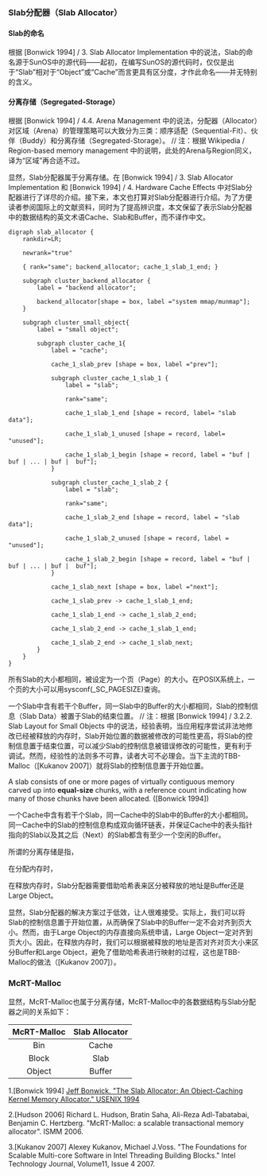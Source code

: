 
### Slab分配器（Slab Allocator）  
   
#### Slab的命名   
   
根据 \[Bonwick 1994\] / 3. Slab Allocator Implementation 中的说法，Slab的命名源于SunOS中的源代码——起初，在编写SunOS的源代码时，仅仅是出于“Slab”相对于“Object”或“Cache”而言更具有区分度，才作此命名——并无特别的含义。

#### 分离存储（Segregated-Storage）   
   
根据 \[Bonwick 1994\] / 4.4. Arena Management 中的说法，分配器（Allocator）对区域（Arena）的管理策略可以大致分为三类：顺序适配（Sequential-Fit）、伙伴（Buddy）和分离存储（Segregated-Storage）。 // 注：根据 Wikipedia / Region-based memory management 中的说明，此处的Arena与Region同义，译为“区域”再合适不过。  

显然，Slab分配器属于分离存储。在 \[Bonwick 1994\] / 3. Slab Allocator Implementation 和 \[Bonwick 1994\] / 4. Hardware Cache Effects 中对Slab分配器进行了详尽的介绍。接下来，本文也打算对Slab分配器进行介绍。为了方便读者参阅国际上的文献资料，同时为了提高辨识度，本文保留了表示Slab分配器中的数据结构的英文术语Cache、Slab和Buffer，而不译作中文。

```graphviz
digraph slab_allocator {
    rankdir=LR;

    newrank="true"

    { rank="same"; backend_allocator; cache_1_slab_1_end; }

    subgraph cluster_backend_allocator {
        label = "backend allocator";

        backend_allocator[shape = box, label ="system mmap/munmap"];
    }

    subgraph cluster_small_object{
        label = "small object";

        subgraph cluster_cache_1{
            label = "cache";
            
            cache_1_slab_prev [shape = box, label ="prev"];
            
            subgraph cluster_cache_1_slab_1 {
                label = "slab";
                
                rank="same";
                
                cache_1_slab_1_end [shape = record, label= "slab data"];
                
                cache_1_slab_1_unused [shape = record, label= "unused"];
                
                cache_1_slab_1_begin [shape = record, label = "buf | buf | ... | buf |  buf"];
            }

            subgraph cluster_cache_1_slab_2 {
                label = "slab";
            
                rank="same";
            
                cache_1_slab_2_end [shape = record, label = "slab data"];  

                cache_1_slab_2_unused [shape = record, label = "unused"];
            
                cache_1_slab_2_begin [shape = record, label = "buf | buf | ... | buf |  buf"];
            }

            cache_1_slab_next [shape = box, label ="next"];
            
            cache_1_slab_prev -> cache_1_slab_1_end;
            
            cache_1_slab_1_end -> cache_1_slab_2_end;
            
            cache_1_slab_2_end -> cache_1_slab_1_end;
            
            cache_1_slab_2_end -> cache_1_slab_next;
        }
    }
}
```

所有Slab的大小都相同，被设定为一个页（Page）的大小。在POSIX系统上，一个页的大小可以用sysconf(_SC_PAGESIZE)查询。  

一个Slab中含有若干个Buffer，同一Slab中的Buffer的大小都相同，Slab的控制信息（Slab Data）被置于Slab的结束位置。 // 注：根据 \[Bonwick 1994\] / 3.2.2. Slab Layout for Small Objects 中的说法，经验表明，当应用程序尝试非法地修改已经被释放的内存时，Slab开始位置的数据被修改的可能性更高，将Slab的控制信息置于结束位置，可以减少Slab的控制信息被错误修改的可能性，更有利于调试。然而，经验性的法则多不可靠，读者大可不必理会。当下主流的TBB-Malloc（\[Kukanov 2007\]）就将Slab的控制信息置于开始位置。    

A slab consists of one or more pages of virtually contiguous memory carved up into **equal-size** chunks, with a reference count indicating how many of those chunks have been allocated. (\[Bonwick 1994\])

一个Cache中含有若干个Slab，同一Cache中的Slab中的Buffer的大小都相同。同一Cache中的Slab的控制信息构成双向循环链表，并保证Cache中的表头指针指向的Slab以及其之后（Next）的Slab都含有至少一个空闲的Buffer。

所谓的分离存储是指，

在分配内存时，

在释放内存时，Slab分配器需要借助哈希表来区分被释放的地址是Buffer还是Large Object。      

显然，Slab分配器的解决方案过于低效，让人很难接受。实际上，我们可以将Slab的控制信息置于开始位置，从而确保了Slab中的Buffer一定不会对齐到页大小。然而，由于Large Object的内存直接向系统申请，Large Object一定对齐到页大小。因此，在释放内存时，我们可以根据被释放的地址是否对齐对页大小来区分Buffer和Large Object，避免了借助哈希表进行映射的过程，这也是TBB-Malloc的做法（\[Kukanov 2007\]）。

### McRT-Malloc  

显然，McRT-Malloc也属于分离存储，McRT-Malloc中的各数据结构与Slab分配器之间的关系如下：     

McRT-Malloc | Slab Allocator   
:-: | :-:   
Bin | Cache  
Block | Slab  
Object | Buffer  

1\.\[Bonwick 1994\] [Jeff Bonwick. "The Slab Allocator: An Object-Caching Kernel Memory Allocator." USENIX 1994](https://www.usenix.org/legacy/publications/library/proceedings/bos94/bonwick.html)  

2\.\[Hudson 2006\] Richard L. Hudson, Bratin Saha, Ali-Reza Adl-Tabatabai, Benjamin C. Hertzberg. "McRT-Malloc: a scalable transactional memory allocator". ISMM 2006.   

3\.\[Kukanov 2007\] Alexey Kukanov, Michael J.Voss. "The Foundations for Scalable Multi-core Software in Intel Threading Building Blocks." Intel Technology Journal, Volume11, Issue 4 2007.  